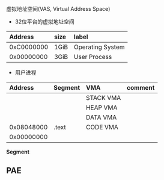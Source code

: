 虚拟地址空间(VAS, Virtual Address Space)



* 32位平台的虚拟地址空间

| Address | size | label |
|:--- |:--- |:--- | 
| 0xC0000000 | 1GiB | Operating System |
| 0x00000000 | 3GiB | User Process |


* 用户进程

| Address | Segment | VMA | comment |
|:--- |:--- |:--- |:--- |
| | | STACK VMA |
| | | HEAP VMA |
| | | DATA VMA |
| 0x08048000 | .text | CODE VMA |
| 0x00000000 |

**Segment**




## PAE

